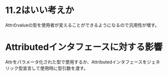 # 11.2はいい考えか
Attrのvalueの型を使用者が変えることができるようになるので汎用性が増す。

# Attributedインタフェースに対する影響
Attrをパラメータ化された型で使用するか、Attributedインタフェースをジェネリック型宣言して使用時に型引数を渡す。
